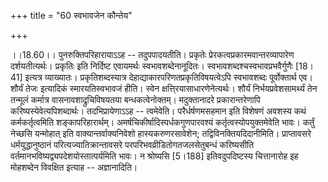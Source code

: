 +++
title = "60 स्वभावजेन कौन्तेय"

+++
  
  
।।18.60।। पुनरुक्तिपरिहारायाऽऽह -- तदुपपादयतीति। प्रकृतेः
प्रेरकत्वप्रकारमवान्तरव्यापारेण दर्शयतीत्यर्थः। प्रकृतिः इति निर्दिष्ट
एवायमर्थः स्वभावशब्देनानूदितः। स्वभावशब्दश्चस्वभावप्रभवैर्गुणैः
\[18।41\] इत्यत्र व्याख्यातः। प्रकृतिशब्दस्यात्र
देहाद्याकारपरिणतप्रकृतिविषयत्वेऽपि स्वभावशब्दः पूर्वोक्तार्थ एव। शौर्यं
तेजः इत्यादिकं स्मारयतिस्वभावजं हीति। स्वेन क्षत्ति्रयासाधारणेनेत्यर्थः।
शौर्यं निर्भयप्रवेशसामर्थ्यं तेन तन्मूलं कर्मात्र वासनावशाद्रुचिविषयतया
बन्धकत्वेनोक्तम्। मदुक्तानादरे प्रकारान्तरेणापि
करिष्यस्येवेत्यपिशब्दार्थः। तदभिप्रायेणाऽऽह --
त्वमेवेति। परैर्धर्षणमसहमान इति विशेषणं अवशस्य कथं कर्मकर्तृत्वमिति
शङ्कापरिहारार्थम्। अमर्षचिकीर्षादिस्पर्धकगुणपारवश्यं
कर्तृत्वस्योपयुक्तमेवेति भावः। कर्तुं नेच्छसि यन्मोहात् इति
वाक्यान्तर्वाक्यनिवेशो हास्यकरुणरसावेशेन; तद्विविनक्तियदिदानीमिति।
प्राप्तावसरे धर्मयुद्धानुष्ठानं परित्यज्यातिक्रान्तावसरे
परपरिभवव्रीडितोगतजलसेतुबन्धं करिष्यसीति
वर्तमानभविष्यद्व्यपदेशयोस्तात्पर्यमिति भावः। न श्रोष्यसि \[5।188\]
इतिवदुपदिष्टस्य चित्तानारोह इह मोहशब्देन विवक्षित इत्याह --
अज्ञानादिति।  
  
